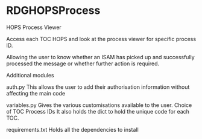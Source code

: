 # RDGHOPSProcess
HOPS Process Viewer

Access each TOC HOPS and look at the process viewer for specific process ID.

Allowing the user to know whether an ISAM has picked up and successfully processed the
message or whether further action is required.

Additional modules

auth.py
    This allows the user to add their authorisation information without affecting the main code

variables.py
    Gives the various customisations available to the user.
    Choice of TOC
    Process IDs
    It also holds the dict to hold the unique code for each TOC.


requirements.txt
    Holds all the dependencies to install